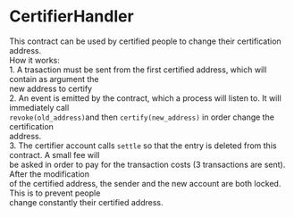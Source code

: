 # CertifierHandler

This contract can be used by certified people to change their certification address.   
 How it works:   
         1. A trasaction must be sent from the first certified address, which will contain as argument the   
             new address to certify   
         2. An event is emitted by the contract, which a process will listen to. It will immediately call   
            `revoke(old_address)`and then `certify(new_address)` in order change the certification   
             address.   
         3. The certifier account calls `settle` so that the entry is deleted from this contract.  A small fee will                 
             be asked in order to pay for the transaction costs \(3 transactions are sent\). After the modification   
             of the certified address, the sender and the new account are both locked. This is to prevent people   
             change constantly their certified address.


